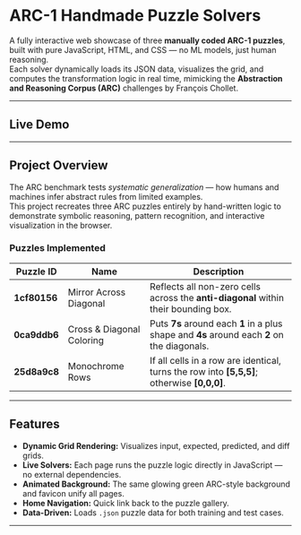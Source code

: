 # ARC-1 Handmade Puzzle Solvers  

A fully interactive web showcase of three **manually coded ARC-1 puzzles**, built with pure JavaScript, HTML, and CSS — no ML models, just human reasoning.  
Each solver dynamically loads its JSON data, visualizes the grid, and computes the transformation logic in real time, mimicking the **Abstraction and Reasoning Corpus (ARC)** challenges by François Chollet.  

---

## Live Demo


---

## Project Overview
The ARC benchmark tests *systematic generalization* — how humans and machines infer abstract rules from limited examples.  
This project recreates three ARC puzzles entirely by hand-written logic to demonstrate symbolic reasoning, pattern recognition, and interactive visualization in the browser.

### Puzzles Implemented
| Puzzle ID | Name | Description |
|------------|------|-------------|
| **1cf80156** | Mirror Across Diagonal | Reflects all non-zero cells across the **anti-diagonal** within their bounding box. |
| **0ca9ddb6** | Cross & Diagonal Coloring | Puts **7s** around each **1** in a plus shape and **4s** around each **2** on the diagonals. |
| **25d8a9c8** | Monochrome Rows | If all cells in a row are identical, turns the row into **[5,5,5]**; otherwise **[0,0,0]**. |

---

## Features
- **Dynamic Grid Rendering:** Visualizes input, expected, predicted, and diff grids.
- **Live Solvers:** Each page runs the puzzle logic directly in JavaScript — no external dependencies.
- **Animated Background:** The same glowing green ARC-style background and favicon unify all pages.
- **Home Navigation:** Quick link back to the puzzle gallery.
- **Data-Driven:** Loads `.json` puzzle data for both training and test cases.

---


